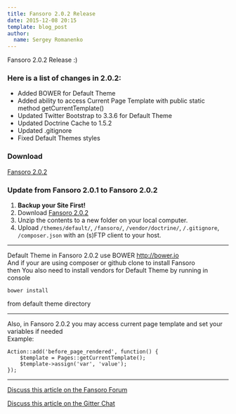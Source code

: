 ```yaml
---
title: Fansoro 2.0.2 Release
date: 2015-12-08 20:15
template: blog_post
author:
  name: Sergey Romanenko
---
```


Fansoro 2.0.2 Release :)

### Here is a list of changes in 2.0.2:
* Added BOWER for Default Theme
* Added ability to access Current Page Template with public static method getCurrentTemplate()
* Updated Twitter Bootstrap to 3.3.6 for Default Theme
* Updated Doctrine Cache to 1.5.2
* Updated .gitignore
* Fixed Default Themes styles

### Download
[<i class="fa fa-download"></i> Fansoro 2.0.2](https://github.com/fansoro-cms/fansoro/releases/download/v2.0.2/fansoro-2.0.2.zip)

### Update from Fansoro 2.0.1 to Fansoro 2.0.2
1. **Backup your Site First!**
2. Download [Fansoro 2.0.2](https://github.com/fansoro-cms/fansoro/releases/download/v2.0.2/fansoro-2.0.2.zip)
3. Unzip the contents to a new folder on your local computer.
4. Upload `/themes/default/`, `/fansoro/`, `/vendor/doctrine/`, `/.gitignore`, `/composer.json` with an (s)FTP client to your host.

<hr>

Default Theme in Fansoro 2.0.2 use BOWER http://bower.io   
And if your are using composer or github clone to install Fansoro   
then You also need to install vendors for Default Theme by running in console   

```
bower install
```

from default theme directory   

<hr>

Also, in Fansoro 2.0.2 you may access current page template and set your variables if needed    
Example:  
```
Action::add('before_page_rendered', function() {
    $template = Pages::getCurrentTemplate();
    $template->assign('var', 'value');
});
```

<hr>

[<i class="fa fa-comments"></i> Discuss this article on the Fansoro Forum](http://forum.fansoro.org/discussion/77/fansoro-2-0-2-release)

[<i class="fa fa-comments"></i> Discuss this article on the Gitter Chat](https://gitter.im/fansoro-cms/fansoro)
